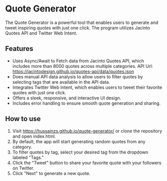 # Quote Generator
The Quote Generator is a powerful tool that enables users to generate and tweet inspiring quotes with just one click. The program utilizes Jacinto Quotes API and Twitter Web Intent.

## Features 

-  Uses Async/Await to Fetch data from Jacinto Quotes API, which includes more than 8000 quotes across multiple categories.
  API Url: https://jacintodesign.github.io/quotes-api/data/quotes.json
- Does manual API data analysis to allow users to filter quotes by selecting tags that are available in the API data.
- Integrates Twitter Web Intent, which enables users to tweet their favorite quotes with just one click.
- Offers a sleek, responsive, and interactive UI design. 
- Includes error handling to ensure smooth quote generation and sharing.

## How to use

1. Visit https://hussainzs.github.io/quote-generator/ or clone the repository and open index.html.
2. By default, the app will start generating random quotes from any category.
3. To filter quotes by tag, select your desired tag from the dropdown labeled "Tags."
4. Click the "Tweet" button to share your favorite quote with your followers on Twitter.
5. Click "Next" to generate a new quote.
